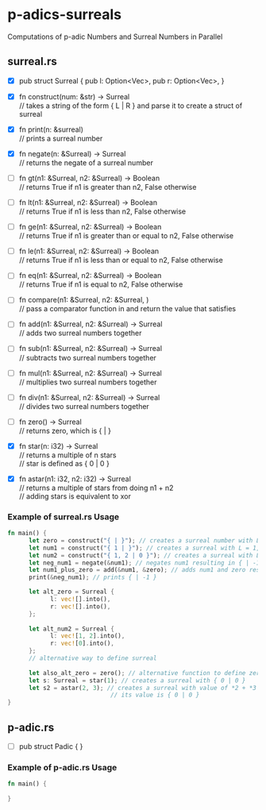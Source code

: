 # p-adics-surreals
Computations of p-adic Numbers and Surreal Numbers in Parallel

## surreal.rs
- [x] pub struct Surreal { pub l: Option<Vec<i32>>, pub r: Option<Vec<i32>>, }  

- [x] fn construct(num: &str) -> Surreal  
      // takes a string of the form { L | R } and parse it to create a struct of surreal

- [x] fn print(n: &surreal)  
      // prints a surreal number

- [x] fn negate(n: &Surreal) -> Surreal  
      // returns the negate of a surreal number

- [ ] fn gt(n1: &Surreal, n2: &Surreal) -> Boolean  
      // returns True if n1 is greater than n2, False otherwise

- [ ] fn lt(n1: &Surreal, n2: &Surreal) -> Boolean  
      // returns True if n1 is less than n2, False otherwise

- [ ] fn ge(n1: &Surreal, n2: &Surreal) -> Boolean  
      // returns True if n1 is greater than or equal to n2, False otherwise

- [ ] fn le(n1: &Surreal, n2: &Surreal) -> Boolean  
      // returns True if n1 is less than or equal to n2, False otherwise

- [ ] fn eq(n1: &Surreal, n2: &Surreal) -> Boolean  
      // returns True if n1 is equal to n2, False otherwise

- [ ] fn compare(n1: &Surreal, n2: &Surreal, )  
      // pass a comparator function in and return the value that satisfies

- [ ] fn add(n1: &Surreal, n2: &Surreal) -> Surreal  
      // adds two surreal numbers together

- [ ] fn sub(n1: &Surreal, n2: &Surreal) -> Surreal  
      // subtracts two surreal numbers together

- [ ] fn mul(n1: &Surreal, n2: &Surreal) -> Surreal  
      // multiplies two surreal numbers together

- [ ] fn div(n1: &Surreal, n2: &Surreal) -> Surreal  
      // divides two surreal numbers together

- [ ] fn zero() -> Surreal  
      // returns zero, which is { | }

- [x] fn star(n: i32) -> Surreal  
      // returns a multiple of n stars  
      // star is defined as { 0 | 0 }

- [x] fn astar(n1: i32, n2: i32) -> Surreal  
      // returns a multiple of stars from doing n1 + n2  
      // adding stars is equivalent to xor

### Example of surreal.rs Usage
```rust
fn main() {
      let zero = construct("{ | }"); // creates a surreal number with L = NONE, R = NONE (value = 0)
      let num1 = construct("{ 1 | }"); // creates a surreal with L = 1, R = NONE (value = 2)
      let num2 = construct("{ 1, 2 | 0 }"); // creates a surreal with L = 1 and 2, and R = 0
      let neg_num1 = negate(&num1); // negates num1 resulting in { | -1 }
      let num1_plus_zero = add(&num1, &zero); // adds num1 and zero resulting in { 1 | }
      print(&neg_num1); // prints { | -1 }

      let alt_zero = Surreal {
            l: vec![].into(),
            r: vec![].into(),
      }; 
      
      let alt_num2 = Surreal {
            l: vec![1, 2].into(),
            r: vec![0].into(),
      };
      // alternative way to define surreal
      
      let also_alt_zero = zero(); // alternative function to define zero
      let s: Surreal = star(1); // creates a surreal with { 0 | 0 } 
      let s2 = astar(2, 3); // creates a surreal with value of *2 + *3 = *1
                             // its value is { 0 | 0 }
}
```

## p-adic.rs
- [ ] pub struct Padic { }

### Example of p-adic.rs Usage
```rust
fn main() {
      
}
```

